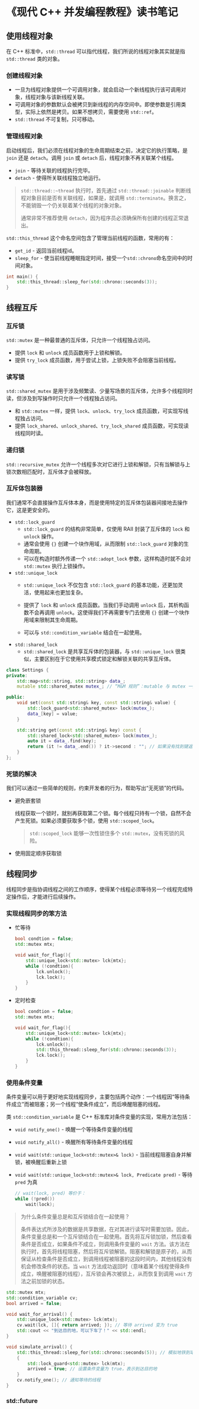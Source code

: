 # 《现代 C++ 并发编程教程》读书笔记

## 使用线程对象

在 C++ 标准中，`std::thread` 可以指代线程，我们所说的线程对象其实就是指 `std::thread` 类的对象。

### 创建线程对象

- 一旦为线程对象提供一个可调用对象，就会启动一个新线程执行该可调用对象，线程对象与该新线程关联。
- 可调用对象的参数默认会被拷贝到新线程的内存空间中。即使参数是引用类型，实际上依然是拷贝。如果不想拷贝，需要使用 `std::ref`。
- `std::thread` 不可复制，只可移动。

### 管理线程对象

启动线程后，我们必须在线程对象的生命周期结束之前，决定它的执行策略，是 `join` 还是 `detach`。调用 `join` 或 `detach` 后，线程对象不再关联某个线程。

- `join` - 等待关联的线程执行完毕。
- `detach` - 使得所关联线程独立地运行。

> `std::thread::~thread` 执行时，首先通过 `std::thread::joinable` 判断线程对象目前是否有关联线程，如果是，就调用 `std::terminate`。换言之，不能销毁一个仍关联着某个线程的对象对象。
>
> 通常非常不推荐使用 `detach`，因为程序员必须确保所有创建的线程正常退出。

`std::this_thread` 这个命名空间包含了管理当前线程的函数，常用的有：

- `get_id` - 返回当前线程id。
- `sleep_for` - 使当前线程睡眠指定时间，接受一个`std::chrono`命名空间中的时间对象。

```cpp
int main() {
    std::this_thread::sleep_for(std::chrono::seconds(3));
}
```

## 线程互斥

### 互斥锁

`std::mutex` 是一种最普通的互斥体，只允许一个线程独占访问。

- 提供 `lock` 和 `unlock` 成员函数用于上锁和解锁。
- 提供 `try_lock` 成员函数，用于尝试上锁，上锁失败不会阻塞当前线程。

### 读写锁

`std::shared_mutex` 是用于涉及频繁读、少量写场景的互斥体，允许多个线程同时读，但涉及到写操作时只允许一个线程独占访问。

- 和 `std::mutex` 一样，提供 `lock`、`unlock`、`try_lock` 成员函数，可实现写线程独占访问。
- 提供 `lock_shared`、`unlock_shared`、`try_lock_shared` 成员函数，可实现读线程同时读。

### 递归锁

`std::recursive_mutex` 允许一个线程多次对它进行上锁和解锁，只有当解锁与上锁次数相匹配时，互斥体才会被释放。

### 互斥体包装器

我们通常不会直接操作互斥体本身，而是使用特定的互斥体包装器间接地去操作它，这是更安全的。

- `std::lock_guard`
  - `std::lock_guard` 的结构非常简单，仅使用 RAII 封装了互斥体的 `lock` 和 `unlock` 操作。
  - 通常会使用 `{}` 创建一个块作用域，从而限制 `std::lock_guard` 对象的生命周期。
  - 可以在构造时额外传递一个 `std::adopt_lock` 参数，这样构造时就不会对 `std::mutex` 执行上锁操作。
- `std::unique_lock`
  - `std::unique_lock` 不仅包含 `std::lock_guard` 的基本功能，还更加灵活，使用起来也更加复杂。

  - 提供了 `lock` 和 `unlock` 成员函数。当我们手动调用 `unlock` 后，其析构函数不会再调用 `unlock`。这使得我们不再需要专门去使用 `{}` 创建一个块作用域来限制其生命周期。
  - 可以与 `std::condition_variable` 结合在一起使用。
- `std::shared_lock`
  - `std::shared_lock` 是共享互斥体的包装器，与 `std::unique_lock` 很类似，主要区别在于它使用共享模式锁定和解锁关联的共享互斥体。

```cpp
class Settings {
private:
    std::map<std::string, std::string> data_;
    mutable std::shared_mutex mutex_; // “M&M 规则”：mutable 与 mutex 一起出现

public:
    void set(const std::string& key, const std::string& value) {
        std::lock_guard<std::shared_mutex> lock(mutex_);
        data_[key] = value;
    }

    std::string get(const std::string& key) const {
        std::shared_lock<std::shared_mutex> lock(mutex_);
        auto it = data_.find(key);
        return (it != data_.end()) ? it->second : ""; // 如果没有找到键返回空字符串
    }
};
```

### 死锁的解决

我们可以通过一些简单的规则，约束开发者的行为，帮助写出“无死锁”的代码。

- 避免嵌套锁

  线程获取一个锁时，就别再获取第二个锁。每个线程只持有一个锁，自然不会产生死锁。如果必须要获取多个锁，使用 `std::scoped_lock`。

  > `std::scoped_lock` 能够一次性锁住多个 `std::mutex`，没有死锁的风险。

- 使用固定顺序获取锁

## 线程同步

线程同步是指协调线程之间的工作顺序，使得某个线程必须等待另一个线程完成特定操作后，才能进行后续操作。

### 实现线程同步的笨方法

- 忙等待

  ```cpp
  bool condtion = false;
  std::mutex mtx;
  
  void wait_for_flag(){
      std::unique_lock<std::mutex> lck{mtx};
      while (!condtion){
          lck.unlock();    
          lck.lock();      
      }
  }
  ```

- 定时检查

  ```cpp
  bool condtion = false;
  std::mutex mtx;
  
  void wait_for_flag(){
      std::unique_lock<std::mutex> lck{mtx};
      while (!condtion){
          lck.unlock();    
          std::this_thread::sleep_for(std::chrono::seconds(3));
          lck.lock();      
      }
  }
  ```

### 使用条件变量

条件变量可以用于更好地实现线程同步，主要包括两个动作：一个线程因“等待条件成立”而被阻塞；另一个线程“使条件成立”，而后唤醒阻塞的线程。

类 `std::condition_variable` 是 C++ 标准库对条件变量的实现，常用方法包括：

- `void notify_one()` - 唤醒一个等待条件变量的线程

- `void notify_all()` - 唤醒所有等待条件变量的线程

- `void wait(std::unique_lock<std::mutex>& lock)` - 当前线程阻塞自身并解锁，被唤醒后重新上锁

- `void wait(std::unique_lock<std::mutex>& lock, Predicate pred)` - 等待 `pred` 为真

  ```cpp
  // wait(lock, pred) 等价于：
  while (!pred())
      wait(lock);
  ```

> 为什么条件变量总是和互斥锁结合在一起使用？
>
> 条件表达式所涉及的数据是共享数据，在对其进行读写时需要加锁。因此，条件变量总是和一个互斥锁结合在一起使用。首先将互斥锁加锁，然后查看条件是否成立，如果条件不成立，则调用条件变量的 `wait` 方法。该方法在执行时，首先将线程阻塞，然后将互斥锁解锁。阻塞和解锁是原子的，从而保证从检查条件是否成立，到调用线程被阻塞的这段时间内，其他线程没有机会修改条件的状态。当 `wait` 方法成功返回时（意味着某个线程使得条件成立，唤醒被阻塞的线程），互斥锁会再次被锁上，从而恢复到调用 `wait` 方法之前加锁的状态。

```cpp
std::mutex mtx;
std::condition_variable cv;
bool arrived = false;

void wait_for_arrival() {
    std::unique_lock<std::mutex> lck(mtx);
    cv.wait(lck, []{ return arrived; }); // 等待 arrived 变为 true
    std::cout << "到达目的地，可以下车了！" << std::endl;
}

void simulate_arrival() {
    std::this_thread::sleep_for(std::chrono::seconds(5)); // 模拟地铁到站，假设5秒后到达目的地
    {
        std::lock_guard<std::mutex> lck(mtx);
        arrived = true; // 设置条件变量为 true，表示到达目的地
    }
    cv.notify_one(); // 通知等待的线程
}
```

### std::future

